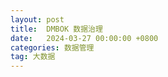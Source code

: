 ```yaml
---
layout: post
title:  DMBOK 数据治理
date:   2024-03-27 00:00:00 +0800
categories: 数据管理
tag: 大数据
---
```


